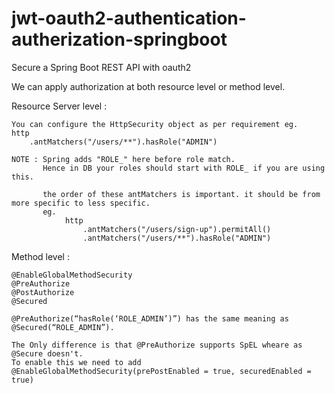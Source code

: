 # jwt-oauth2-authentication-autherization-springboot

Secure a Spring Boot REST API with oauth2

We can apply authorization at both resource level or method level.

Resource Server level :

    You can configure the HttpSecurity object as per requirement eg.
    http
        .antMatchers("/users/**").hasRole("ADMIN")

    NOTE : Spring adds "ROLE_" here before role match.
           Hence in DB your roles should start with ROLE_ if you are using this.

           the order of these antMatchers is important. it should be from more specific to less specific.
           eg.
                http
                    .antMatchers("/users/sign-up").permitAll()
                    .antMatchers("/users/**").hasRole("ADMIN")

Method level :

    @EnableGlobalMethodSecurity
    @PreAuthorize
    @PostAuthorize
    @Secured

    @PreAuthorize(“hasRole(‘ROLE_ADMIN’)”) has the same meaning as @Secured(“ROLE_ADMIN”).

    The Only difference is that @PreAuthorize supports SpEL wheare as @Secure doesn't.
    To enable this we need to add @EnableGlobalMethodSecurity(prePostEnabled = true, securedEnabled = true)

